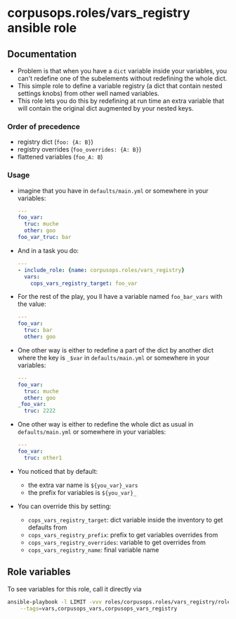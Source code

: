 # corpusops.roles/vars_registry ansible role
## Documentation
- Problem is that when you have a ``dict`` variable inside your variables,
  you can't redefine one of the subelements without redefining the whole dict.
- This simple role to define a variable registry
  (a dict that contain nested settings knobs)
  from other well named variables.
- This role lets you do this by redefining at run time an extra variable
  that will contain the original dict augmented by your nested keys.

### Order of precedence
- registry dict (``foo: {A: B}``)
- registry overrides (``foo_overrides: {A: B}``)
- flattened variables (``foo_A: B``)

### Usage
- imagine that you have in ``defaults/main.yml`` or somewhere in your variables:

    ```yaml
    ---
    foo_var:
      truc: muche
      other: goo
    foo_var_truc: bar
    ```

- And in a task you do:

    ```yaml
    ---
    - include_role: {name: corpusops.roles/vars_registry}
      vars:
        cops_vars_registry_target: foo_var
    ```

- For the rest of the play, you ll have a variable named ``foo_bar_vars`` with the value:

    ```yaml
    ---
    foo_var:
      truc: bar
      other: goo
    ```

- One other way is either to redefine a part of the dict by another dict
  where the key is ``_$var`` in ``defaults/main.yml`` or somewhere in your variables:

    ```yaml
    ---
    foo_var:
      truc: muche
      other: goo
    _foo_var:
      truc: 2222
    ```

- One other way is either to redefine the whole dict as usual in ``defaults/main.yml`` or somewhere in your variables:

    ```yaml
    ---
    foo_var:
      truc: other1
    ```


- You noticed that by default:
    - the extra var name is ``${you_var}_vars``
    - the prefix for variables is ``${you_var}_``

- You can override this by setting:

    - ``cops_vars_registry_target``: dict variable inside the inventory to get defaults from
    - ``cops_vars_registry_prefix``: prefix to get variables overrides from
    - ``cops_vars_registry_overrides``: variable to get overrides from
    - ``cops_vars_registry_name``: final variable name

## Role variables
To see variables for this role, call it directly via
```bash
ansible-playbook -l LIMIT -vvv roles/corpusops.roles/vars_registry/role.yml \
    --tags=vars,corpusops_vars,corpusops_vars_registry
```

